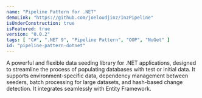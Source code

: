 ```yaml
---
name: "Pipeline Pattern for .NET"
demoLink: "https://github.com/joeloudjinz/InzPipeline"
isUnderConstruction: true
isFeatured: true
version: "0.0.2"
tags: [ "C#", ".NET 9", "Pipeline Pattern", "OOP", "NuGet" ]
id: "pipeline-pattern-dotnet"
---
```


A powerful and flexible data seeding library for .NET applications, designed to streamline the process of populating
databases with test or initial data. It supports environment-specific data, dependency management between seeders, batch
processing for large datasets, and hash-based change detection. It integrates seamlessly with Entity Framework.